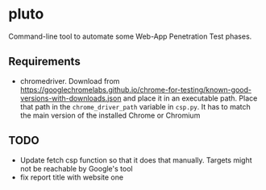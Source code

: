# pluto

Command-line tool to automate some Web-App Penetration Test phases. 

## Requirements

- chromedriver. Download from https://googlechromelabs.github.io/chrome-for-testing/known-good-versions-with-downloads.json and place it in an executable path. Place that path in the `chrome_driver_path` variable in `csp.py`. It has to match the main version of the installed Chrome or Chromium 

## TODO

- Update fetch csp function so that it does that manually. Targets might not be reachable by Google's tool
- fix report title with website one
